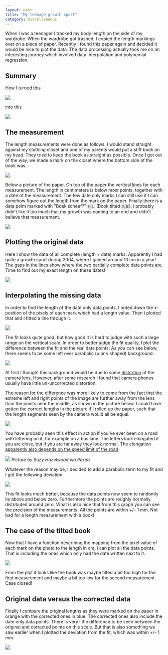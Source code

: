 ```yaml
---
layout: post
title: "My teenage growth spurt"
category: miscellaneous
---
```


When I was a teenager I tracked my body length on the side of my wardrobe. When the wardrobe got trashed, I copied the length markings over on a piece of paper. Recently I found this paper again and decided it would be nice to plot the data. The data processing actually took me on an interesting journey which involved data interpolation and polynomial regression.

## Summary

How I turned this

![](/assets/2021-11-21-growth-puberty/length.png)

into this

![](/assets/2021-11-21-growth-puberty/growth_corrected.png)

## The measurement

The length measurements were done as follows. I would stand straight against my clothing closet and one of my parents would put a stiff book on my head. They tried to keep the book as straight as possible. Once I got out of the way, we made a mark on the closet where the bottom side of the book was.

![](/assets/2021-11-21-growth-puberty/height_measurement.jpeg)

Below a picture of the paper. On top of the paper the vertical lines for each measurement. The length in centimeters is below *most* points, together with a date of the measurement. The few date only marks I can still use if I can somehow figure out the length from the mark on the paper. Finally there is a data point marked with "Boek scheef?" 🇳🇱 (Book tilted 🇬🇧). I probably didn't like it too much that my growth was coming to an end and didn't believe that measurement.

![](/assets/2021-11-21-growth-puberty/length.png)


## Plotting the original data

Here I show the data of all complete (length + date) marks. Apparently I had quite a growth spurt during 2004, where I gained around 10 cm in a year! The gaps in the lines show where the two partially complete data points are. Time to find out my exact length on these dates!

![](/assets/2021-11-21-growth-puberty/growth_raw.png)

## Interpolating the missing data

In order to find the length of the date only data points, I noted down the x-position of the pixels of each mark which had a length value. Then I plotted that and I fitted a line through it.  

![](/assets/2021-11-21-growth-puberty/linear_fit.png)

The fit looks quite good, but how good it is hard to judge with such a large range on the vertical scale. In order to better judge the fit quality, I plot the difference between the fit and the real data points. As you can see below, there seems to be some left over parabolic (u or v shaped) background. 

![](/assets/2021-11-21-growth-puberty/deviation_linear_fit.png)

At first I thought this background would be due to some [distortion](https://en.wikipedia.org/wiki/Distortion_(optics)) of the camera lens. However, after some research I found that camera phones usually have little un-uncorrected distortion. 

The reason for the difference was more likely to come from the fact that the extreme left and right points of the image are further away from the lens than the points near the middle, as shown in the picture below. I could have gotten the correct lengths in the picture if I rolled up the paper, such that the length segments seen by the camera would all be equal.

![](/assets/2021-11-21-growth-puberty/camera_perspective.jpeg)

You have probably seen this effect in action if you've ever been on a road with lettering on it, for example on a bus lane. The letters look elongated if you are close, but if you are far away they look normal. The elongation [apparently also depends on the speed limit of the road](https://www.celfadylunio.cymru/home/shape-3/distortion-of-lettering/).

![](/assets/2021-11-21-growth-puberty/bus_lane.jpg)
*Picture by Suzy Hazelwood via Pexels*

Whatever the reason may be, I decided to add a parabolic term to my fit and I got the following deviation.

![](/assets/2021-11-21-growth-puberty/deviation_quadratic_fit.png)

This fit looks much better, because the data points now seem to randomly lie above and below zero. Furthermore the points are roughly normally distributed around zero. What is also nice that from this graph you can see the precision of the measurements. All the points are within +/- 1 mm. Not bad for a length measurement with a book!

## The case of the tilted book

Now that I have a function describing the mapping from the pixel value of each mark on the photo to the length in cm, I can plot all the data points. That is including the ones which only had the date written next to it. 

![](/assets/2021-11-21-growth-puberty/tilted_book.png)

From the plot it looks like the book was maybe tilted a bit too high for the first measurement and maybe a bit too low for the second measurement. Case closed!

## Original data versus the corrected data

Finally I compare the original lengths as they were marked on the paper in orange with the corrected ones in blue. The corrected ones also include the date only data points. There is very little difference to be seen between the original and corrected points on this scale. But that is also something we saw earlier when I plotted the deviation from the fit, which was within +/- 1 mm.

![](/assets/2021-11-21-growth-puberty/growth_corrected.png)

